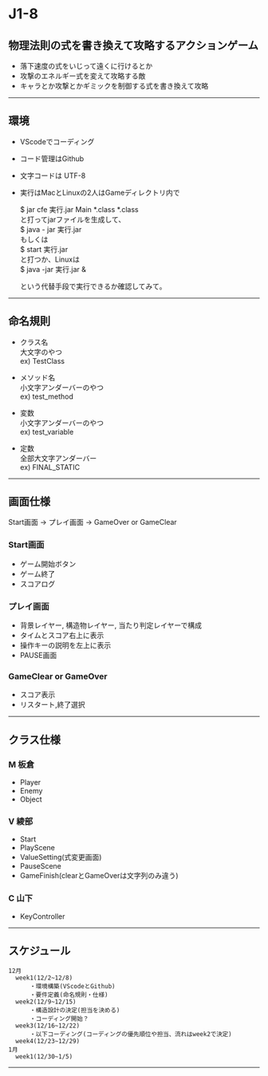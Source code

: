 # J1-8

## 物理法則の式を書き換えて攻略するアクションゲーム

* 落下速度の式をいじって遠くに行けるとか  
* 攻撃のエネルギー式を変えて攻略する敵  
* キャラとか攻撃とかギミックを制御する式を書き換えて攻略

***

## 環境

* VScodeでコーディング
* コード管理はGithub
* 文字コードは UTF-8
* 実行はMacとLinuxの2人はGameディレクトリ内で

    \$ jar cfe 実行.jar Main *.class *.class  
    と打ってjarファイルを生成して、  
    \$ java - jar 実行.jar  
    もしくは    
    \$ start 実行.jar  
    と打つか、Linuxは  
    \$ java -jar 実行.jar &
    
    という代替手段で実行できるか確認してみて。


***

## 命名規則

* クラス名  
大文字のやつ  
ex) TestClass  

* メソッド名  
小文字アンダーバーのやつ  
ex) test_method  

* 変数  
小文字アンダーバーのやつ  
ex) test_variable  

* 定数  
全部大文字アンダーバー  
ex) FINAL_STATIC  

***

## 画面仕様

Start画面 → プレイ画面 → GameOver or GameClear

### Start画面

* ゲーム開始ボタン
* ゲーム終了  
* スコアログ

### プレイ画面

* 背景レイヤー, 構造物レイヤー, 当たり判定レイヤーで構成  
* タイムとスコア右上に表示  
* 操作キーの説明を左上に表示  
* PAUSE画面  

### GameClear or GameOver

* スコア表示  
* リスタート,終了選択

***

## クラス仕様

### M 板倉

* Player
* Enemy
* Object

### V 綾部

* Start
* PlayScene
* ValueSetting(式変更画面)
* PauseScene
* GameFinish(clearとGameOverは文字列のみ違う)

### C 山下

* KeyController

***

## スケジュール

    12月
      week1(12/2~12/8)  
          ・環境構築(VScodeとGithub)
          ・要件定義(命名規則・仕様)
      week2(12/9~12/15)  
          ・構造設計の決定(担当を決める)
          ・コーディング開始？
      week3(12/16~12/22)  
          ・以下コーディング(コーディングの優先順位や担当、流れはweek2で決定)
      week4(12/23~12/29)  
    1月  
      week1(12/30~1/5)

***
